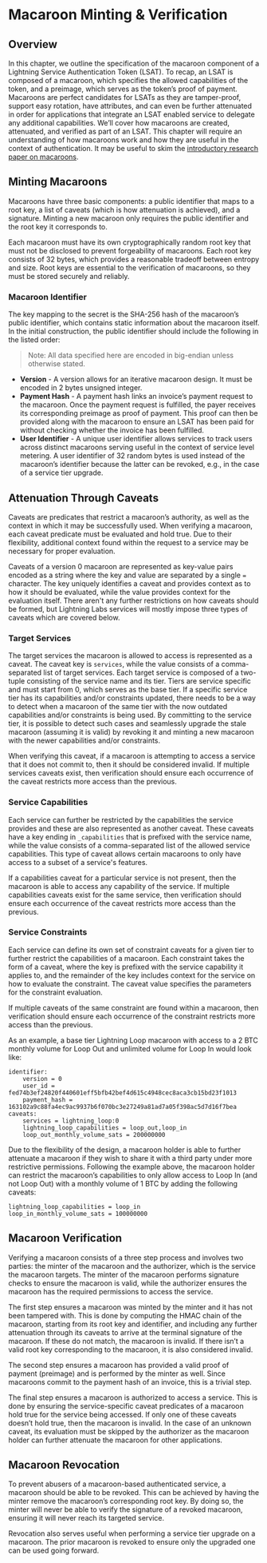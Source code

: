 # Macaroon Minting & Verification

## Overview

In this chapter, we outline the specification of the macaroon component of a Lightning Service Authentication Token \(LSAT\). To recap, an LSAT is composed of a macaroon, which specifies the allowed capabilities of the token, and a preimage, which serves as the token’s proof of payment. Macaroons are perfect candidates for LSATs as they are tamper-proof, support easy rotation, have attributes, and can even be further attenuated in order for applications that integrate an LSAT enabled service to delegate any additional capabilities. We’ll cover how macaroons are created, attenuated, and verified as part of an LSAT. This chapter will require an understanding of how macaroons work and how they are useful in the context of authentication. It may be useful to skim the [introductory research paper on macaroons](https://research.google/pubs/pub41892/).

## Minting Macaroons

Macaroons have three basic components: a public identifier that maps to a root key, a list of caveats \(which is how attenuation is achieved\), and a signature. Minting a new macaroon only requires the public identifier and the root key it corresponds to.

Each macaroon must have its own cryptographically random root key that must not be disclosed to prevent forgeability of macaroons. Each root key consists of 32 bytes, which provides a reasonable tradeoff between entropy and size. Root keys are essential to the verification of macaroons, so they must be stored securely and reliably.

### Macaroon Identifier

The key mapping to the secret is the SHA-256 hash of the macaroon’s public identifier, which contains static information about the macaroon itself. In the initial construction, the public identifier should include the following in the listed order:

> Note: All data specified here are encoded in big-endian unless otherwise stated.

* **Version** - A version allows for an iterative macaroon design. It must be encoded in 2 bytes unsigned integer.
* **Payment Hash** - A payment hash links an invoice’s payment request to the macaroon. Once the payment request is fulfilled, the payer receives its corresponding preimage as proof of payment. This proof can then be provided along with the macaroon to ensure an LSAT has been paid for without checking whether the invoice has been fulfilled.
* **User Identifier** - A unique user identifier allows services to track users across distinct macaroons serving useful in the context of service level metering. A user identifier of 32 random bytes is used instead of the macaroon’s identifier because the latter can be revoked, e.g., in the case of a service tier upgrade.

## Attenuation Through Caveats

Caveats are predicates that restrict a macaroon’s authority, as well as the context in which it may be successfully used. When verifying a macaroon, each caveat predicate must be evaluated and hold true. Due to their flexibility, additional context found within the request to a service may be necessary for proper evaluation.

Caveats of a version 0 macaroon are represented as key-value pairs encoded as a string where the key and value are separated by a single `=` character. The key uniquely identifies a caveat and provides context as to how it should be evaluated, while the value provides context for the evaluation itself. There aren't any further restrictions on how caveats should be formed, but Lightning Labs services will mostly impose three types of caveats which are covered below.

### Target Services

The target services the macaroon is allowed to access is represented as a caveat. The caveat key is `services`, while the value consists of a comma-separated list of target services. Each target service is composed of a two-tuple consisting of the service name and its tier. Tiers are service specific and must start from 0, which serves as the base tier. If a specific service tier has its capabilities and/or constraints updated, there needs to be a way to detect when a macaroon of the same tier with the now outdated capabilities and/or constraints is being used. By committing to the service tier, it is possible to detect such cases and seamlessly upgrade the stale macaroon \(assuming it is valid\) by revoking it and minting a new macaroon with the newer capabilities and/or constraints.

When verifying this caveat, if a macaroon is attempting to access a service that it does not commit to, then it should be considered invalid. If multiple services caveats exist, then verification should ensure each occurrence of the caveat restricts more access than the previous.

### Service Capabilities

Each service can further be restricted by the capabilities the service provides and these are also represented as another caveat. These caveats have a key ending in `_capabilities` that is prefixed with the service name, while the value consists of a comma-separated list of the allowed service capabilities. This type of caveat allows certain macaroons to only have access to a subset of a service's features.

If a capabilities caveat for a particular service is not present, then the macaroon is able to access any capability of the service. If multiple capabilities caveats exist for the same service, then verification should ensure each occurrence of the caveat restricts more access than the previous.

### Service Constraints

Each service can define its own set of constraint caveats for a given tier to further restrict the capabilities of a macaroon. Each constraint takes the form of a caveat, where the key is prefixed with the service capability it applies to, and the remainder of the key includes context for the service on how to evaluate the constraint. The caveat value specifies the parameters for the constraint evaluation.

If multiple caveats of the same constraint are found within a macaroon, then verification should ensure each occurrence of the constraint restricts more access than the previous.

As an example, a base tier Lightning Loop macaroon with access to a 2 BTC monthly volume for Loop Out and unlimited volume for Loop In would look like:

```text
identifier:
    version = 0
    user_id = fed74b3ef24820f440601eff5bfb42bef4d615c4948cec8aca3cb15bd23f1013
    payment_hash = 163102a9c88fa4ec9ac9937b6f070bc3e27249a81ad7a05f398ac5d7d16f7bea
caveats:
    services = lightning_loop:0
    lightning_loop_capabilities = loop_out,loop_in
    loop_out_monthly_volume_sats = 200000000
```

Due to the flexibility of the design, a macaroon holder is able to further attenuate a macaroon if they wish to share it with a third party under more restrictive permissions. Following the example above, the macaroon holder can restrict the macaroon’s capabilities to only allow access to Loop In \(and not Loop Out\) with a monthly volume of 1 BTC by adding the following caveats:

```text
lightning_loop_capabilities = loop_in
loop_in_monthly_volume_sats = 100000000
```

## Macaroon Verification

Verifying a macaroon consists of a three step process and involves two parties: the minter of the macaroon and the authorizer, which is the service the macaroon targets. The minter of the macaroon performs signature checks to ensure the macaroon is valid, while the authorizer ensures the macaroon has the required permissions to access the service.

The first step ensures a macaroon was minted by the minter and it has not been tampered with. This is done by computing the HMAC chain of the macaroon, starting from its root key and identifier, and including any further attenuation through its caveats to arrive at the terminal signature of the macaroon. If these do not match, the macaroon is invalid. If there isn’t a valid root key corresponding to the macaroon, it is also considered invalid.

The second step ensures a macaroon has provided a valid proof of payment \(preimage\) and is performed by the minter as well. Since macaroons commit to the payment hash of an invoice, this is a trivial step.

The final step ensures a macaroon is authorized to access a service. This is done by ensuring the service-specific caveat predicates of a macaroon hold true for the service being accessed. If only one of these caveats doesn’t hold true, then the macaroon is invalid. In the case of an unknown caveat, its evaluation must be skipped by the authorizer as the macaroon holder can further attenuate the macaroon for other applications.

## Macaroon Revocation

To prevent abusers of a macaroon-based authenticated service, a macaroon should be able to be revoked. This can be achieved by having the minter remove the macaroon’s corresponding root key. By doing so, the minter will never be able to verify the signature of a revoked macaroon, ensuring it will never reach its targeted service.

Revocation also serves useful when performing a service tier upgrade on a macaroon. The prior macaroon is revoked to ensure only the upgraded one can be used going forward.

